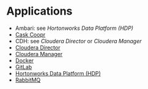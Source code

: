 Applications
============

* Ambari: see _Hortonworks Data Platform (HDP)_
* [Cask Coopr](cask/coopr/)
* CDH: see _Cloudera Director_ or _Cloudera Manager_
* [Cloudera Director](cloudera/director/)
* [Cloudera Manager](cloudera/manager/)
* [Docker](docker/)
* [GitLab](gitlab/)
* [Hortonworks Data Platform (HDP)](hortonworks/hdp2/)
* [RabbitMQ](rabbitmq/)
